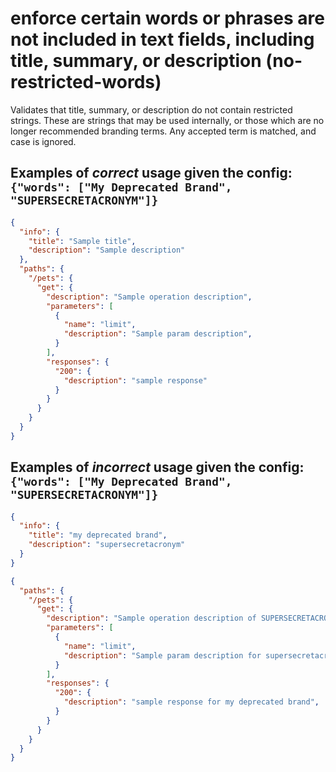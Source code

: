 # enforce certain words or phrases are not included in text fields, including title, summary, or description (no-restricted-words)

Validates that title, summary, or description do not contain restricted strings.  These are strings that may be used internally, or those which are no longer recommended branding terms.  Any accepted term is matched, and case is ignored.

## Examples of *correct* usage given the config: `{"words": ["My Deprecated Brand", "SUPERSECRETACRONYM"]}`

```json
{
  "info": {
    "title": "Sample title",
    "description": "Sample description"
  },
  "paths": {
    "/pets": {
      "get": {
        "description": "Sample operation description",
        "parameters": [
          {
            "name": "limit",
            "description": "Sample param description",
          }
        ],
        "responses": {
          "200": {
            "description": "sample response"
          }
        }
      }
    }
  }
}
```

## Examples of *incorrect* usage given the config: `{"words": ["My Deprecated Brand", "SUPERSECRETACRONYM"]}`
```json
{
  "info": {
    "title": "my deprecated brand",
    "description": "supersecretacronym"
  }
}
```

```json
{
  "paths": {
    "/pets": {
      "get": {
        "description": "Sample operation description of SUPERSECRETACRONYM",
        "parameters": [
          {
            "name": "limit",
            "description": "Sample param description for supersecretacronym"
          }
        ],
        "responses": {
          "200": {
            "description": "sample response for my deprecated brand",
          }
        }
      }
    }
  }
}
```
